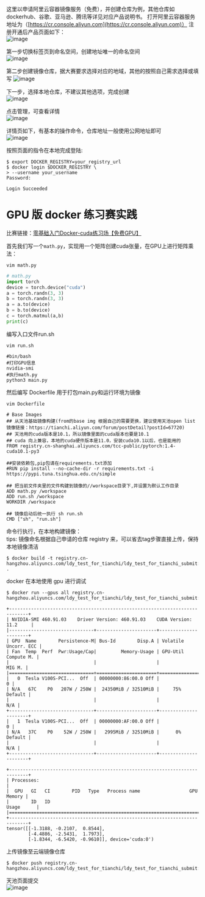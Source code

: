 这里以申请阿里云容器镜像服务（免费），并创建仓库为例，其他仓库如dockerhub、谷歌、亚马逊、腾讯等详见对应产品说明书。 打开阿里云容器服务地址为（[https://cr.console.aliyun.com](https://cr.console.aliyun.com)） 注册开通后产品页面如下：  
![image](https://user-images.githubusercontent.com/44680953/141689363-93115d71-81dd-4d9c-b207-3bdc96ba66d5.png)  

第一步切换标签页到命名空间，创建地址唯一的命名空间  
![image](https://user-images.githubusercontent.com/44680953/141689378-254b68a1-1f13-4c4c-85da-71eeb235f508.png)  


第二步创建镜像仓库，据大赛要求选择对应的地域，其他的按照自己需求选择或填写
![image](https://user-images.githubusercontent.com/44680953/141689405-a0c5e19e-0ccf-4742-879a-0499c162367a.png)  

下一步，选择本地仓库，不建议其他选项，完成创建  
![image](https://user-images.githubusercontent.com/44680953/141689413-a0e0e65c-4c3a-440c-88bc-810b3313e476.png)  

点击管理，可查看详情  
![image](https://user-images.githubusercontent.com/44680953/141689426-9bcb87ba-4bb6-4bbd-a97a-bd4d004945ec.png)  

详情页如下，有基本的操作命令，仓库地址一般使用公网地址即可  
![image](https://user-images.githubusercontent.com/44680953/141689437-92e9cd7c-2d4d-4e8f-9a39-923474049919.png)  

按照页面的指令在本地完成登陆:
```shell
$ export DOCKER_REGISTRY=your_registry_url
$ docker login $DOCKER_REGISTRY \
> --username your_username 
Password: 

Login Succeeded
```

# GPU 版 docker 练习赛实践
比赛链接：[零基础入门Docker-cuda练习场【免费GPU】](https://tianchi.aliyun.com/competition/entrance/531863/information?spm=5176.21852674.0.0.24b96bdfWod2NL)

首先我们写一个`math.py`，实现用一个矩阵创建cuda张量，在GPU上进行矩阵乘法：
```shell
vim math.py
```

```python
# math.py
import torch
device = torch.device("cuda")
a = torch.randn(3, 3)
b = torch.randn(3, 3)
a = a.to(device)
b = b.to(device)
c = torch.matmul(a,b)
print(c)
```

编写入口文件run.sh
```shell
vim run.sh
```

```shell
#bin/bash
#打印GPU信息
nvidia-smi
#执行math.py
python3 main.py
```

然后编写 Dockerfile 用于打包main.py和运行环境为镜像
```shell
vim Dockerfile
```

```shell
# Base Images
## 从天池基础镜像构建(from的base img 根据自己的需要更换，建议使用天池open list镜像链接：https://tianchi.aliyun.com/forum/postDetail?postId=67720)
## 天池用的cuda版本是10.1，所以镜像里面的cuda版本也要是10.1
## cuda 向上兼容，本地的cuda硬件版本是11.0，安装cuda10.1以后，也是能用的
FROM registry.cn-shanghai.aliyuncs.com/tcc-public/pytorch:1.4-cuda10.1-py3

##安装依赖包,pip包请在requirements.txt添加
#RUN pip install --no-cache-dir -r requirements.txt -i https://pypi.tuna.tsinghua.edu.cn/simple

## 把当前文件夹里的文件构建到镜像的//workspace目录下,并设置为默认工作目录
ADD math.py /workspace
ADD run.sh /workspace
WORKDIR /workspace

## 镜像启动后统一执行 sh run.sh
CMD ["sh", "run.sh"]
```

命令行执行，在本地构建镜像：   
tips: 镜像命名根据自己申请的仓库 registry 来，可以省去tag步骤直接上传，保持本地镜像清洁
```shell
$ docker build -t registry.cn-hangzhou.aliyuncs.com/ldy_test_for_tianchi/ldy_test_for_tianchi_submit:0.4 .
```

docker 在本地使用 gpu 进行调试
```shell
$ docker run --gpus all registry.cn-hangzhou.aliyuncs.com/ldy_test_for_tianchi/ldy_test_for_tianchi_submit:0.4

+-----------------------------------------------------------------------------+
| NVIDIA-SMI 460.91.03    Driver Version: 460.91.03    CUDA Version: 11.2     |
|-------------------------------+----------------------+----------------------+
| GPU  Name        Persistence-M| Bus-Id        Disp.A | Volatile Uncorr. ECC |
| Fan  Temp  Perf  Pwr:Usage/Cap|         Memory-Usage | GPU-Util  Compute M. |
|                               |                      |               MIG M. |
|===============================+======================+======================|
|   0  Tesla V100S-PCI...  Off  | 00000000:86:00.0 Off |                    0 |
| N/A   67C    P0   207W / 250W |  24350MiB / 32510MiB |     75%      Default |
|                               |                      |                  N/A |
+-------------------------------+----------------------+----------------------+
|   1  Tesla V100S-PCI...  Off  | 00000000:AF:00.0 Off |                    0 |
| N/A   37C    P0    52W / 250W |   2995MiB / 32510MiB |      0%      Default |
|                               |                      |                  N/A |
+-------------------------------+----------------------+----------------------+
                                                                               
+-----------------------------------------------------------------------------+
| Processes:                                                                  |
|  GPU   GI   CI        PID   Type   Process name                  GPU Memory |
|        ID   ID                                                   Usage      |
|=============================================================================|
+-----------------------------------------------------------------------------+
tensor([[-1.3188, -0.2107,  0.8544],
        [-4.4886, -2.5431,  1.7973],
        [-1.8344, -6.5420, -0.9610]], device='cuda:0')
```

上传镜像至云端镜像仓库
```shell
$ docker push registry.cn-hangzhou.aliyuncs.com/ldy_test_for_tianchi/ldy_test_for_tianchi_submit:0.4
```

天池页面提交     
![image](https://user-images.githubusercontent.com/44680953/141695671-83fb89e1-8074-4182-92ac-f86b4c0585e5.png)
